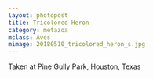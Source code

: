 ```yaml
---
layout: photopost
title: Tricolored Heron
category: metazoa
mclass: Aves
mimage: 20180510_tricolored_heron_s.jpg
---
```



Taken at Pine Gully Park, Houston, Texas

